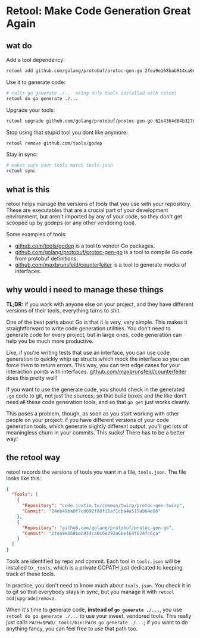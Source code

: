 # Retool: Make Code Generation Great Again #

## wat do ##

Add a tool dependency:
```sh
retool add github.com/golang/protobuf/protoc-gen-go 2fea9e168bab814ca0c6e292a6be164f624fc6ca
```

Use it to generate code:
```sh
# calls go generate ./... using only tools installed with retool
retool do go generate ./...
```

Upgrade your tools:
```sh
retool upgrade github.com/golang/protobuf/protoc-gen-go 62e4364d64b32762febb61f2c88c0a29bc49a225
```

Stop using that stupid tool you dont like anymore:
```sh
retool remove github.com/tools/godep
```

Stay in sync:
```sh
# makes sure your tools match tools.json
retool sync
```

## what is this ##

retool helps manage the versions of _tools_ that you use with your
repository. These are executables that are a crucial part of your
development environment, but aren't imported by any of your code, so
they don't get scooped up by godeps (or any other vendoring tool).

Some examples of tools:

 - [github.com/tools/godep](github.com/tools/godep) is a tool to
   vendor Go packages.
 - [github.com/golang/protobuf/protoc-gen-go](https://github.com/golang/protobuf/protoc-gen-go)
   is a tool to compile Go code from protobuf definitions.
 - [github.com/maxbrunsfeld/counterfeiter](https://github.com/maxbrunsfeld/counterfeiter)
   is a tool to generate mocks of interfaces.

## why would i need to manage these things  ##

**TL;DR:** if you work with anyone else on your project, and they have
different versions of their tools, everything turns to shit.

One of the best parts about Go is that it is very, very simple. This
makes it straightforward to write code generation utilities. You don't
need to generate code for every project, but in large ones, code
generation can help you be much more productive.

Like, if you're writing tests that use an interface, you can use code
generation to quickly whip up structs which mock the interface so you
can force them to return errors. This way, you can test edge cases for
your interaction points with
interfaces. [github.com/maxbrunsfeld/counterfeiter](https://github.com/maxbrunsfeld/counterfeiter)
does this pretty well!

If you want to use the generate code, you should check in the
generated `.go` code to git, not just the sources, so that build boxes
and the like don't need all these code generation tools, and so that
`go get` just works cleanly.

This poses a problem, though, as soon as you start working with other
people on your project: if you have different versions of your code
generation tools, which generate slightly different output, you'll get
lots of meaningless churn in your commits. This sucks! There has to be
a better way!

## the retool way ##

retool records the versions of tools you want in a file,
`tools.json`. The file looks like this:

```json
{
  "Tools": [
    {
      "Repository": "code.justin.tv/common/twirp/protoc-gen-twirp",
      "Commit": "24eb49ba0f7cd692f60f11af1cba4a515ab64e06"
    },
    {
      "Repository": "github.com/golang/protobuf/protoc-gen-go",
      "Commit": "2fea9e168bab814ca0c6e292a6be164f624fc6ca"
    }
  ]
}
```

Tools are identified by repo and commit. Each tool in `tools.json`
will be installed to `_tools`, which is a private GOPATH just
dedicated to keeping track of these tools.

In practice, you don't need to know much about `tools.json`. You check
it in to git so that everybody stays in sync, but you manage it with
`retool add|upgrade|remove`.

When it's time to generate code, **instead of `go generate ./...`**,
you use `retool do go generate ./...` to use your sweet, vendored
tools. This really just calls `PATH=$PWD/_tools/bin:PATH go generate
./...`; if you want to do anything fancy, you can feel free to use
that path too.
